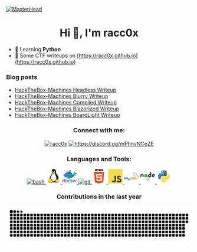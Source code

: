 [![MasterHead](https://github.com/racc0x/3dreii/blob/main/terminal.gif?raw=true)](https://racc0x.github.io)
<h1 align="center">Hi 👋, I'm racc0x</h1>

- 👾 Learning **Python**
- 📝 Some CTF writeups on [https://racc0x.github.io](https://racc0x.github.io)

### Blog posts
<!-- BLOG-POST-LIST-HACKTHEBOX -->
- [HackTheBox-Machines Headless Writeup](https://racc0x.github.io/posts/headless/)
- [HackTheBox-Machines Blurry Writeup](https://racc0x.github.io/posts/blurry/)
- [HackTheBox-Machines Compiled Writeup](https://racc0x.github.io/posts/compiled/)
- [HackTheBox-Machines Blazorized Writeup](https://racc0x.github.io/posts/blazorized/)
- [HackTheBox-Machines BoardLight Writeup](https://racc0x.github.io/posts/boardlight/)

<h3 align="center">Connect with me:</h3>
<p align="center">
<a href="https://instagram.com/racc0x0" target="blank"><img align="center" src="https://raw.githubusercontent.com/rahuldkjain/github-profile-readme-generator/master/src/images/icons/Social/instagram.svg" alt="racc0x" height="30" width="40" /></a>
<a href="https://discord.com/users/563525392120676371" target="blank"><img align="center" src="https://raw.githubusercontent.com/rahuldkjain/github-profile-readme-generator/master/src/images/icons/Social/discord.svg" alt="https://discord.gg/mPhnvNCeZE" height="30" width="40" /></a>
</p>
<h3 align="center">Languages and Tools:</h3>
<p align="center">
<a href="https://www.gnu.org/software/bash/" target="_blank" rel="noreferrer"> <img src="https://www.vectorlogo.zone/logos/gnu_bash/gnu_bash-icon.svg" alt="bash" width="40" height="40"/> </a>
<a href="https://www.linux.org/" target="_blank" rel="noreferrer"> <img src="https://raw.githubusercontent.com/devicons/devicon/master/icons/linux/linux-original.svg" alt="linux" width="40" height="40"/> </a>
<a href="https://www.docker.com/" target="_blank" rel="noreferrer"> <img src="https://raw.githubusercontent.com/devicons/devicon/master/icons/docker/docker-original-wordmark.svg" alt="docker" width="40" height="40"/> </a>
<a href="https://git-scm.com/" target="_blank" rel="noreferrer"> <img src="https://www.vectorlogo.zone/logos/git-scm/git-scm-icon.svg" alt="git" width="40" height="40"/> </a>
<a href="https://www.w3.org/html/" target="_blank" rel="noreferrer"> <img src="https://raw.githubusercontent.com/devicons/devicon/master/icons/html5/html5-original-wordmark.svg" alt="html5" width="40" height="40"/> </a> 
<a href="https://developer.mozilla.org/en-US/docs/Web/JavaScript" target="_blank" rel="noreferrer"> <img src="https://raw.githubusercontent.com/devicons/devicon/master/icons/javascript/javascript-original.svg" alt="javascript" width="40" height="40"/> </a>
<a href="https://www.mysql.com/" target="_blank" rel="noreferrer"> <img src="https://raw.githubusercontent.com/devicons/devicon/master/icons/mysql/mysql-original-wordmark.svg" alt="mysql" width="40" height="40"/> </a> 
<a href="https://nodejs.org" target="_blank" rel="noreferrer"> <img src="https://raw.githubusercontent.com/devicons/devicon/master/icons/nodejs/nodejs-original-wordmark.svg" alt="nodejs" width="40" height="40"/> </a>
<a href="https://www.python.org" target="_blank" rel="noreferrer"> <img src="https://raw.githubusercontent.com/devicons/devicon/master/icons/python/python-original.svg" alt="python" width="40" height="40"/> </a>

<h3 align="center">Contributions in the last year</h3>

![snake gif](https://github.com/stwater20/stwater20/blob/output/github-contribution-grid-snake.svg)
